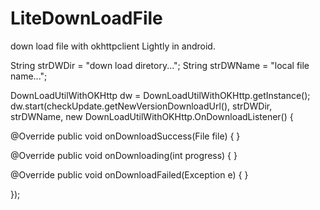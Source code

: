# LiteDownLoadFile
down load file with okhttpclient Lightly in android.


String strDWDir = "down load diretory...";
String strDWName = "local file name...";

DownLoadUtilWithOKHttp dw = DownLoadUtilWithOKHttp.getInstance();
dw.start(checkUpdate.getNewVersionDownloadUrl(), strDWDir, strDWName, new DownLoadUtilWithOKHttp.OnDownloadListener() {
  
  @Override
  public void onDownloadSuccess(File file) {
  }
  
  @Override
  public void onDownloading(int progress) {
  }
  
  @Override
  public void onDownloadFailed(Exception e) {
  }
  
});

